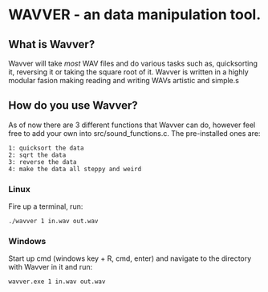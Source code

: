 # WAVVER - an data manipulation tool.

## What is Wavver?

Wavver will take *most* WAV files and do various tasks such as, quicksorting it, reversing it or taking the square root of it. Wavver is written in a highly modular fasion making reading and writing WAVs artistic and simple.s

## How do you use Wavver?

As of now there are 3 different functions that Wavver can do, however feel free to add your own into src/sound_functions.c. The pre-installed ones are:

```
1: quicksort the data
2: sqrt the data
3: reverse the data
4: make the data all steppy and weird
```

### Linux
Fire up a terminal, run:

```
./wavver 1 in.wav out.wav
```

### Windows

Start up cmd (windows key + R, cmd, enter) and navigate to the directory with Wavver in it and run:

```
wavver.exe 1 in.wav out.wav
```
